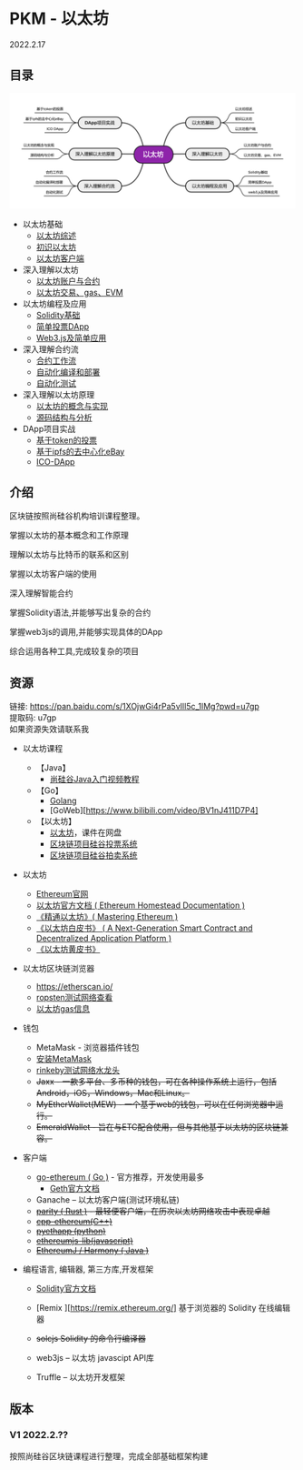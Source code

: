 # PKM - 以太坊  
2022.2.17

## 目录

![image text](./resources/以太坊.png)

* 以太坊基础
  * [以太坊综述](./notes/以太坊基础/以太坊综述.md)
  * [初识以太坊](./notes/以太坊基础/初识以太坊.md)
  * [以太坊客户端](./notes/以太坊基础/以太坊客户端.md)
* 深入理解以太坊
  * [以太坊账户与合约](./notes/深入理解以太坊/以太坊账户与合约.md)
  * [以太坊交易、gas、EVM](./notes/深入理解以太坊/以太坊交易、gas、EVM.md)
* 以太坊编程及应用
  * [Solidity基础](./notes/以太坊编程及应用/Solidity基础.md)
  * [简单投票DApp](./notes/以太坊编程及应用/简单投票DApp.md)
  * [Web3.js及简单应用](./notes/以太坊编程及应用/Web3.js及简单应用.md)
* 深入理解合约流
  * [合约工作流](./notes/深入理解合约流/合约工作流.md)
  * [自动化编译和部署](./notes/深入理解合约流/自动化编译和部署.md)
  * [自动化测试](./notes/深入理解合约流/自动化测试.md)
* 深入理解以太坊原理
  * [以太坊的概念与实现](./notes/深入理解以太坊原理/以太坊的概念与实现.md)
  * [源码结构与分析](./notes/深入理解以太坊原理/源码结构与分析.md)
* DApp项目实战
  * [基于token的投票](./notes/DApp项目实战/基于token的投票.md)
  * [基于ipfs的去中心化eBay](./notes/DApp项目实战/基于ipfs的去中心化eBay.md)
  * [ICO-DApp](./notes/DApp项目实战/ICO-DApp.md)

## 介绍

区块链按照尚硅谷机构培训课程整理。

掌握以太坊的基本概念和工作原理

理解以太坊与比特币的联系和区别

掌握以太坊客户端的使用

深入理解智能合约

掌握Solidity语法,并能够写出复杂的合约

掌握web3js的调用,并能够实现具体的DApp

综合运用各种工具,完成较复杂的项目

## 资源
链接: https://pan.baidu.com/s/1XOjwGi4rPa5vIll5c_1lMg?pwd=u7gp  
提取码: u7gp  
如果资源失效请联系我  

* 以太坊课程
  * 【Java】
    * [尚硅谷Java入门视频教程](https://www.bilibili.com/video/BV1Kb411W75N)
  * 【Go】
    * [Golang](https://www.bilibili.com/video/BV1ME411Y71o)
    * [GoWeb][https://www.bilibili.com/video/BV1nJ411D7P4]
  * 【以太坊】
    * [以太坊](https://www.bilibili.com/video/BV1NJ411D7rf)，课件在网盘
    * [区块链项目硅谷投票系统](https://www.bilibili.com/video/BV1JJ411D7Ve)
    * [区块链项目硅谷拍卖系统](https://www.bilibili.com/video/BV1EJ411D7SL)

* 以太坊

  * [Ethereum官网](https://ethereum.org/en/)
  * [以太坊官方文档 ( Ethereum Homestead Documentation )](http://www.ethdocs.org/en/latest/index.html) 
  * [《精通以太坊》( Mastering Ethereum ) ](https://github.com/ethereumbook/ethereumbook)
  * [《以太坊白皮书》 ( A Next-Generation Smart Contract and Decentralized Application Platform )](https://github.com/ethereum/wiki/wiki/White-Paper)
  * [《以太坊黄皮书》](https://github.com/wanshan1024/ethereum_yellowpaper)

* 以太坊区块链浏览器

  * https://etherscan.io/
  * [ropsten测试网络查看](https://ropsten.etherscan.io/)
  * [以太坊gas信息](https://ethgasstation.info/)

* 钱包

  * MetaMask - 浏览器插件钱包
  * [安装MetaMask](https://chrome.google.com/webstore/category/extensions)
  * [rinkeby测试网络水龙头](https://faucet.rinkeby.io/)
  * ~~Jaxx - 一款多平台、多币种的钱包，可在各种操作系统上运行，包括Android，iOS，Windows，Mac和Linux。~~
  * ~~MyEtherWallet(MEW) - 一个基于web的钱包，可以在任何浏览器中运行。~~
  * ~~EmeraldWallet - 旨在与ETC配合使用，但与其他基于以太坊的区块链兼容。~~

* 客户端

  * [go-ethereum ( Go )](https://github.com/ethereum/go-ethereum) - 官方推荐，开发使用最多
    * [Geth官方文档](https://geth.ethereum.org/docs/)
  * Ganache – 以太坊客户端(测试环境私链) 
  * ~~[parity ( Rust )](https://github.com/ethcore/parity/releases) - 最轻便客户端，在历次以太坊网络攻击中表现卓越~~
  * ~~[cpp-ethereum(C++)](https://github.com/ethereum/cpp-ethereum)~~
  * ~~[pyethapp (python)](https://github.com/heikoheiko/pyethapp)~~
  * ~~[ethereumjs-lib(javascript)](https://github.com/ethereumjs/ethereumjs-lib)~~
  * ~~[EthereumJ / Harmony ( Java )](https://github.com/ethereum/ethereumj)~~

* 编程语言, 编辑器, 第三方库,开发框架

  * [Solidity官方文档](https://solidity.readthedocs.io/en/latest/)
  * [Remix ][https://remix.ethereum.org/] 基于浏览器的 Solidity 在线编辑器
  * ~~solcjs Solidity 的命令行编译器~~
  * web3js – 以太坊 javascipt API库

  * Truffle – 以太坊开发框架

## 版本
### V1 2022.2.??
按照尚硅谷区块链课程进行整理，完成全部基础框架构建  
